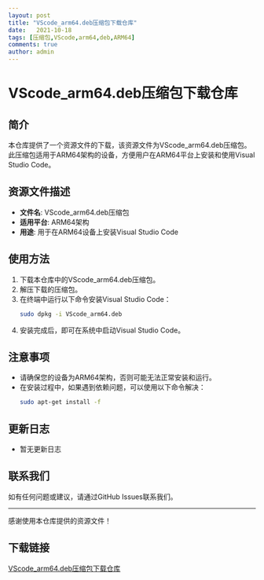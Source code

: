 ```yaml
---
layout: post
title: "VScode_arm64.deb压缩包下载仓库"
date:   2021-10-18
tags: [压缩包,VScode,arm64,deb,ARM64]
comments: true
author: admin
---
```

# VScode_arm64.deb压缩包下载仓库

## 简介
本仓库提供了一个资源文件的下载，该资源文件为VScode_arm64.deb压缩包。此压缩包适用于ARM64架构的设备，方便用户在ARM64平台上安装和使用Visual Studio Code。

## 资源文件描述
- **文件名**: VScode_arm64.deb压缩包
- **适用平台**: ARM64架构
- **用途**: 用于在ARM64设备上安装Visual Studio Code

## 使用方法
1. 下载本仓库中的VScode_arm64.deb压缩包。
2. 解压下载的压缩包。
3. 在终端中运行以下命令安装Visual Studio Code：
   ```bash
   sudo dpkg -i VScode_arm64.deb
   ```
4. 安装完成后，即可在系统中启动Visual Studio Code。

## 注意事项
- 请确保您的设备为ARM64架构，否则可能无法正常安装和运行。
- 在安装过程中，如果遇到依赖问题，可以使用以下命令解决：
  ```bash
  sudo apt-get install -f
  ```

## 更新日志
- 暂无更新日志

## 联系我们
如有任何问题或建议，请通过GitHub Issues联系我们。

---
感谢使用本仓库提供的资源文件！

## 下载链接

[VScode_arm64.deb压缩包下载仓库](https://pan.quark.cn/s/768ce56fe0ff)